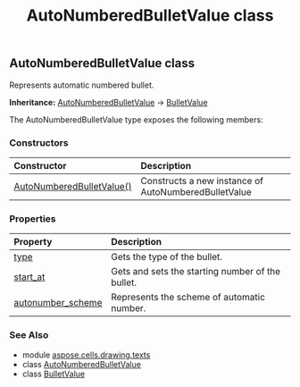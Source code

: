﻿---
title: AutoNumberedBulletValue class
second_title: Aspose.Cells for Python via .NET API References
description: 
type: docs
weight: 10
url: /aspose.cells.drawing.texts/autonumberedbulletvalue/
is_root: false
---

## AutoNumberedBulletValue class

Represents automatic numbered bullet.



**Inheritance:** [AutoNumberedBulletValue](/cells/python-net/aspose.cells.drawing.texts/autonumberedbulletvalue) → 
[BulletValue](/cells/python-net/aspose.cells.drawing.texts/bulletvalue)



The AutoNumberedBulletValue type exposes the following members:

### Constructors
| Constructor | Description |
| :- | :- |
| [AutoNumberedBulletValue()](/cells/python-net/aspose.cells.drawing.texts/autonumberedbulletvalue/__init__/#) | Constructs a new instance of AutoNumberedBulletValue |


### Properties
| Property | Description |
| :- | :- |
| [type](/cells/python-net/aspose.cells.drawing.texts/autonumberedbulletvalue/type) | Gets the type of the bullet. |
| [start_at](/cells/python-net/aspose.cells.drawing.texts/autonumberedbulletvalue/start_at) | Gets and sets the starting number of the bullet. |
| [autonumber_scheme](/cells/python-net/aspose.cells.drawing.texts/autonumberedbulletvalue/autonumber_scheme) | Represents the scheme of automatic number. |



### See Also
* module [aspose.cells.drawing.texts](..)
* class [AutoNumberedBulletValue](/cells/python-net/aspose.cells.drawing.texts/autonumberedbulletvalue)
* class [BulletValue](/cells/python-net/aspose.cells.drawing.texts/bulletvalue)
